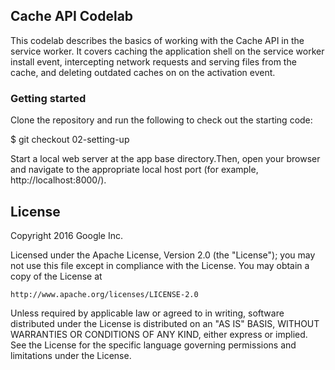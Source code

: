 ## Cache API Codelab
This codelab describes the basics of working with the Cache API
in the service worker. It covers caching the application shell
on the service worker install event, intercepting network requests
and serving files from the cache, and deleting outdated caches on
on the activation event.

### Getting started
Clone the repository and run the following to check out the starting code:

$ git checkout 02-setting-up

Start a local web server at the app base directory.Then, open your browser and 
navigate to the appropriate local host port (for example, http://localhost:8000/).


## License

Copyright 2016 Google Inc.

Licensed under the Apache License, Version 2.0 (the "License");
you may not use this file except in compliance with the License.
You may obtain a copy of the License at

    http://www.apache.org/licenses/LICENSE-2.0

Unless required by applicable law or agreed to in writing, software
distributed under the License is distributed on an "AS IS" BASIS,
WITHOUT WARRANTIES OR CONDITIONS OF ANY KIND, either express or implied.
See the License for the specific language governing permissions and
limitations under the License.
